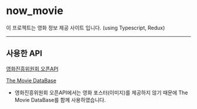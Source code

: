 # now_movie
이 프로젝트는 영화 정보 제공 사이트 입니다. (using Typescript, Redux)

---

## 사용한 API
[영화진흥위원회 오픈API](http://www.kobis.or.kr/kobisopenapi/homepg/main/main.do)

[The Movie DataBase](https://developers.themoviedb.org/3/search/search-movies)
- 영화진흥위원회 오픈API에서는 영화 포스터(이미지)를 제공하지 않기 때문에 The Movie DataBase를 함께 사용하였습니다.
